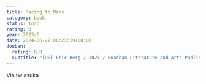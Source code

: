 ```yaml
---
title: Racing to Mars
category: book
status: todo
rating: 0
year: 2023-6
date: 2024-06-27 06:23:19+08:00
douban:
  rating: 8.8
  subtitle: "[US] Eric Berg / 2023 / Huashan Literature and Arts Publishing"
---
```


Via tw asuka

